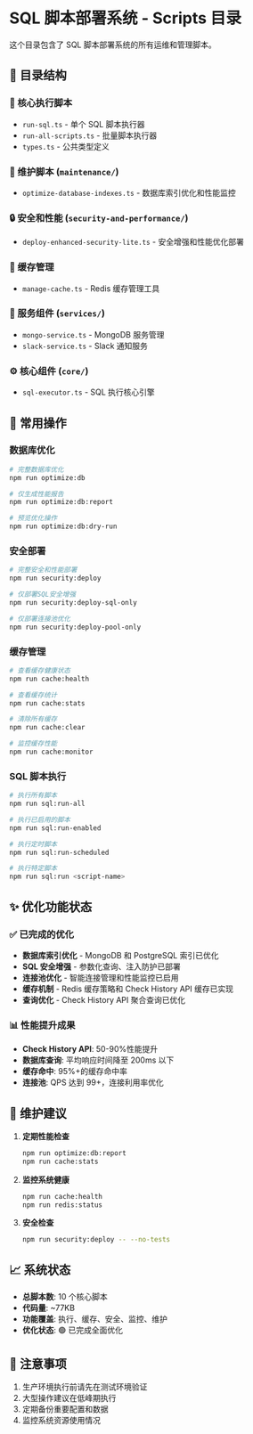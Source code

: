# SQL 脚本部署系统 - Scripts 目录

这个目录包含了 SQL 脚本部署系统的所有运维和管理脚本。

## 📁 目录结构

### 🚀 核心执行脚本

- `run-sql.ts` - 单个 SQL 脚本执行器
- `run-all-scripts.ts` - 批量脚本执行器
- `types.ts` - 公共类型定义

### 🧹 维护脚本 (`maintenance/`)

- `optimize-database-indexes.ts` - 数据库索引优化和性能监控

### 🔒 安全和性能 (`security-and-performance/`)

- `deploy-enhanced-security-lite.ts` - 安全增强和性能优化部署

### 💾 缓存管理

- `manage-cache.ts` - Redis 缓存管理工具

### 🔧 服务组件 (`services/`)

- `mongo-service.ts` - MongoDB 服务管理
- `slack-service.ts` - Slack 通知服务

### ⚙️ 核心组件 (`core/`)

- `sql-executor.ts` - SQL 执行核心引擎

## 🎯 常用操作

### 数据库优化

```bash
# 完整数据库优化
npm run optimize:db

# 仅生成性能报告
npm run optimize:db:report

# 预览优化操作
npm run optimize:db:dry-run
```

### 安全部署

```bash
# 完整安全和性能部署
npm run security:deploy

# 仅部署SQL安全增强
npm run security:deploy-sql-only

# 仅部署连接池优化
npm run security:deploy-pool-only
```

### 缓存管理

```bash
# 查看缓存健康状态
npm run cache:health

# 查看缓存统计
npm run cache:stats

# 清除所有缓存
npm run cache:clear

# 监控缓存性能
npm run cache:monitor
```

### SQL 脚本执行

```bash
# 执行所有脚本
npm run sql:run-all

# 执行已启用的脚本
npm run sql:run-enabled

# 执行定时脚本
npm run sql:run-scheduled

# 执行特定脚本
npm run sql:run <script-name>
```

## ✨ 优化功能状态

### ✅ 已完成的优化

- **数据库索引优化** - MongoDB 和 PostgreSQL 索引已优化
- **SQL 安全增强** - 参数化查询、注入防护已部署
- **连接池优化** - 智能连接管理和性能监控已启用
- **缓存机制** - Redis 缓存策略和 Check History API 缓存已实现
- **查询优化** - Check History API 聚合查询已优化

### 📊 性能提升成果

- **Check History API**: 50-90%性能提升
- **数据库查询**: 平均响应时间降至 200ms 以下
- **缓存命中**: 95%+的缓存命中率
- **连接池**: QPS 达到 99+，连接利用率优化

## 🔧 维护建议

1. **定期性能检查**

   ```bash
   npm run optimize:db:report
   npm run cache:stats
   ```

2. **监控系统健康**

   ```bash
   npm run cache:health
   npm run redis:status
   ```

3. **安全检查**
   ```bash
   npm run security:deploy -- --no-tests
   ```

## 📈 系统状态

- **总脚本数**: 10 个核心脚本
- **代码量**: ~77KB
- **功能覆盖**: 执行、缓存、安全、监控、维护
- **优化状态**: 🟢 已完成全面优化

## 🚨 注意事项

1. 生产环境执行前请先在测试环境验证
2. 大型操作建议在低峰期执行
3. 定期备份重要配置和数据
4. 监控系统资源使用情况
